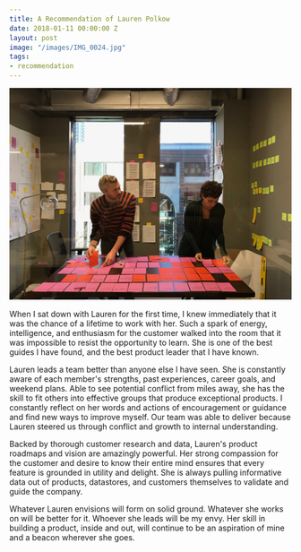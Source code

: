 ```yaml
---
title: A Recommendation of Lauren Polkow
date: 2018-01-11 00:00:00 Z
layout: post
image: "/images/IMG_0024.jpg"
tags:
- recommendation
---
```


![](/images/IMG_0024.jpg)

When I sat down with Lauren for the first time, I knew immediately that it was the chance of a lifetime to work with her. Such a spark of energy, intelligence, and enthusiasm for the customer walked into the room that it was impossible to resist the opportunity to learn. She is one of the best guides I have found, and the best product leader that I have known.

Lauren leads a team better than anyone else I have seen. She is constantly aware of each member's strengths, past experiences, career goals, and weekend plans. Able to see potential conflict from miles away, she has the skill to fit others into effective groups that produce exceptional products. I constantly reflect on her words and actions of encouragement or guidance and find new ways to improve myself. Our team was able to deliver because Lauren steered us through conflict and growth to internal understanding.

Backed by thorough customer research and data, Lauren's product roadmaps and vision are amazingly powerful. Her strong compassion for the customer and desire to know their entire mind ensures that every feature is grounded in utility and delight. She is always pulling informative data out of products, datastores, and customers themselves to validate and guide the company.

Whatever Lauren envisions will form on solid ground. Whatever she works on will be better for it. Whoever she leads will be my envy. Her skill in building a product, inside and out, will continue to be an aspiration of mine and a beacon wherever she goes.
